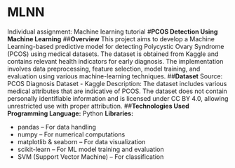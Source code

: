 # MLNN
Individual assignment: Machine learning tutorial
#**PCOS Detection Using Machine Learning**
##**Overview**
This project aims to develop a Machine Learning-based predictive model for detecting Polycystic Ovary Syndrome (PCOS) using medical datasets. The dataset is obtained from Kaggle and contains relevant health indicators for early diagnosis. The implementation involves data preprocessing, feature selection, model training, and evaluation using various machine-learning techniques.
##**Dataset**
Source: PCOS Diagnosis Dataset - Kaggle
Description: The dataset includes various medical attributes that are indicative of PCOS. The dataset does not contain personally identifiable information and is licensed under CC BY 4.0, allowing unrestricted use with proper attribution.
##**Technologies Used**
**Programming Language:** Python
**Libraries:**
* pandas – For data handling
* numpy – For numerical computations
* matplotlib & seaborn – For data visualization
* scikit-learn – For ML model training and evaluation
* SVM (Support Vector Machine) – For classification
